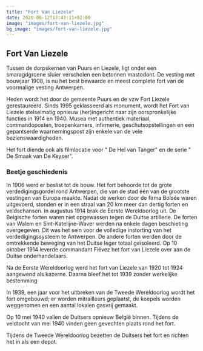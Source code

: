 ```yaml
---
title: "Fort Van Liezele"
date: 2020-06-12T17:43:11+02:00
image: "images/fort-van-liezele.jpg"
bg_image: "images/fort-van-liezele.jpg"
---
```

## Fort Van Liezele

Tussen de dorpskernen van Puurs en Liezele, ligt onder een smaragdgroene sluier verscholen een betonnen mastodont.
De vesting met bouwjaar 1908, is nu het best bewaarde en meest complete fort van de voormalige vesting Antwerpen.

Heden wordt het door de gemeente Puurs en de vzw Fort Liezele gerestaureerd.
Sinds 1995 geklasseerd als monument, wordt het Fort van Liezele stelselmatig opnieuw (her)ingericht naar zijn oorspronkelijke functies in 1914 en 1940.
Musea met authentiek materiaal, commandoposten, troepenkamers, infirmerie, geschutsopstellingen en een gepantserde waarnemingspost zijn enkele van de vele bezienswaardigheden.

Het fort diende ook als filmlocatie voor " De Hel van Tanger" en de serie " De Smaak van De Keyser".

### Beetje geschiedenis

In 1906 werd er beslist tot de bouw. Het fort behoorde tot de grote verdedigingsgordel rond Antwerpen, die van de stad één van de grootste vestingen van Europa maakte.
Nadat de werken door de firma Bolsée waren uitgevoerd, stonden er in een straal van 20 km meer dan dertig forten en veldschansen.
In augustus 1914 brak de Eerste Wereldoorlog uit.
De Belgische forten waren niet opgewassen tegen de Duitse artillerie. De forten van Walem en Sint-Katelijne-Waver werden na enkele dagen beschieting overgegeven.
Dit was het sein voor de volledige instorting van het verdedigingssysteem te Antwerpen.
De andere forten werden door de omtrekkende beweging van het Duitse leger totaal geïsoleerd.
Op 10 oktober 1914 leverde commandant Fiévez het fort van Liezele over aan de Duitse onderhandelaars.

Na de Eerste Wereldoorlog werd het fort van Liezele van 1920 tot 1924 aangewend als kazerne. Daarna bleef het tot 1939 zonder werkelijke bestemming

In 1939, een jaar voor het uitbreken van de Tweede Wereldoorlog wordt het fort omgebouwd; er worden mitrailleurs geplaatst, de koepels worden weggenomen en een aantal lokalen gasvrij gemaakt.

Op 10 mei 1940 vallen de Duitsers opnieuw België binnen. Tijdens de veldtocht van mei 1940 vinden geen gevechten plaats rond het fort.

Tijdens de Tweede Wereldoorlog bezetten de Duitsers het fort en richten het in als een depot.

